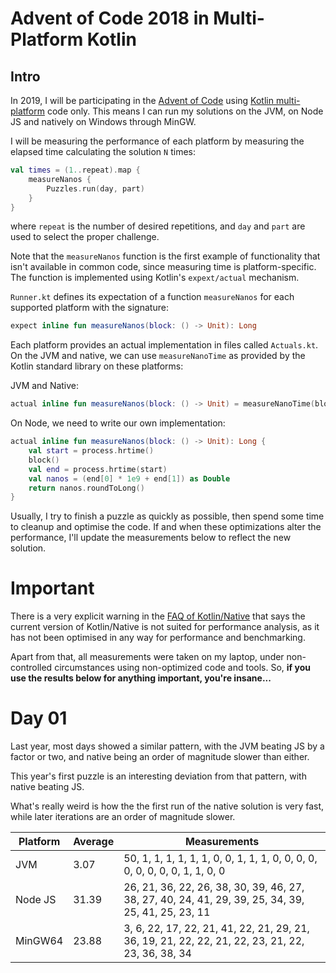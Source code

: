 # Advent of Code 2018 in Multi-Platform Kotlin

## Intro
In 2019, I will be participating in the [Advent of Code](https://adventofcode.com) using [Kotlin multi-platform](https://kotlinlang.org/docs/reference/multiplatform.html) code only. This means I can run my solutions on the JVM, on Node JS and natively on Windows through MinGW.

I will be measuring the performance of each platform by measuring the elapsed time calculating the solution `N` times:
```kotlin
val times = (1..repeat).map {
    measureNanos {
        Puzzles.run(day, part)
    }
}
```
where `repeat` is the number of desired repetitions, and `day` and `part` are used to select the proper challenge.

Note that the `measureNanos` function is the first example of functionality that isn't available in common code, since measuring time is platform-specific. The function is implemented using Kotlin's `expext/actual` mechanism.

`Runner.kt` defines its expectation of a function `measureNanos` for each supported platform with the signature:
```kotlin
expect inline fun measureNanos(block: () -> Unit): Long
```

Each platform provides an actual implementation in files called `Actuals.kt`. On the JVM and native, we can use `measureNanoTime` as provided by the Kotlin standard library on these platforms:

JVM and Native:
```kotlin
actual inline fun measureNanos(block: () -> Unit) = measureNanoTime(block)
```

On Node, we need to write our own implementation:
```kotlin
actual inline fun measureNanos(block: () -> Unit): Long {
    val start = process.hrtime()
    block()
    val end = process.hrtime(start)
    val nanos = (end[0] * 1e9 + end[1]) as Double
    return nanos.roundToLong()
}
```

Usually, I try to finish a puzzle as quickly as possible, then spend some time to cleanup and optimise the code. If and when these optimizations alter the performance, I'll update the measurements below to reflect the new solution.

# Important
There is a very explicit warning in the [FAQ of Kotlin/Native](https://github.com/JetBrains/kotlin-native/blob/master/RELEASE_NOTES.md#performance) that says the current version of Kotlin/Native is not suited for performance analysis, as it has not been optimised in any way for performance and benchmarking. 

Apart from that, all measurements were taken on my laptop, under non-controlled circumstances using non-optimized code and tools. So, **if you use the results below for anything important, you're insane...**



# Day 01
Last year, most days showed a similar pattern, with the JVM beating JS by a factor or two, and native being an order of magnitude slower than either. 

This year's first puzzle is an interesting deviation from that pattern, with native beating JS. 

What's really weird is how the the first run of the native solution is very fast, while later iterations are an order of magnitude slower.

| Platform | Average | Measurements |
| ---------| --------|--------------|
| JVM      | 3.07  |50, 1, 1, 1, 1, 1, 1, 0, 0, 1, 1, 1, 0, 0, 0, 0, 0, 0, 0, 0, 0, 1, 1, 0, 0|
| Node JS  | 31.39  | 26, 21, 36, 22, 26, 38, 30, 39, 46, 27, 38, 27, 40, 24, 41, 29, 39, 25, 34, 39, 25, 41, 25, 23, 11 |
|  MinGW64  | 23.88  | 3, 6, 22, 17, 22, 21, 41, 22, 21, 29, 21, 36, 19, 21, 22, 22, 21, 22, 23, 21, 22, 23, 36, 38, 34 | 


